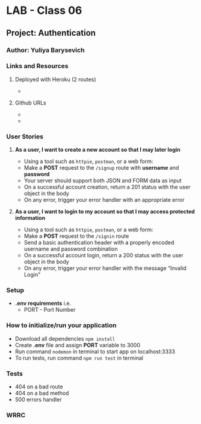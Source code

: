 # LAB - Class 06  


## Project: Authentication

### Author: Yuliya Barysevich

### Links and Resources

1. Deployed with Heroku (2 routes)

    - []()



2. Github URLs

    - []()
    - []()
  
### User Stories 

1. **As a user, I want to create a new account so that I may later login**
    - Using a tool such as `httpie`, `postman`, or a web form:
    - Make a **POST** request to the `/signup` route with **username** and **password**
    - Your server should support both JSON and FORM data as input
    - On a successful account creation, return a 201 status with the user object in the body
    - On any error, trigger your error handler with an appropriate error

2. **As a user, I want to login to my account so that I may access protected information**
    - Using a tool such as `httpie`, `postman`, or a web form:
    - Make a **POST** request to the `/signin` route
    - Send a basic authentication header with a properly encoded username and password combination
    - On a successful account login, return a 200 status with the user object in the body
    - On any error, trigger your error handler with the message “Invalid Login”


### Setup

- **.env requirements** 
i.e.
  - PORT - Port Number

### How to initialize/run your application

- Download all dependencies `npm install`
- Create **.env** file and assign **PORT** variable to 3000
- Run command `nodemon` in terminal to start app on localhost:3333
- To run tests, run command `npm run test` in terminal

### Tests

- 404 on a bad route
- 404 on a bad method
- 500 errors handler


### WRRC


